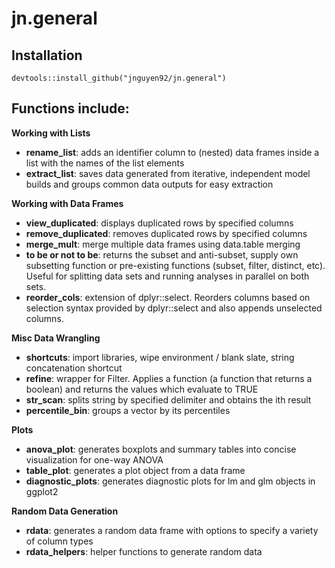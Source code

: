 # jn.general

## Installation
`devtools::install_github("jnguyen92/jn.general")`

## Functions include:

**Working with Lists**
- **rename_list**: adds an identifier column to (nested) data frames inside a list with the names of the list elements
- **extract_list**: saves data generated from iterative, independent model builds and groups common data outputs for easy extraction

**Working with Data Frames**
- **view_duplicated**: displays duplicated rows by specified columns
- **remove_duplicated**: removes duplicated rows by specified columns
- **merge_mult**: merge multiple data frames using data.table merging
- **to be or not to be**: returns the subset and anti-subset, supply own subsetting function or pre-existing functions (subset, filter, distinct, etc). Useful for splitting data sets and running analyses in parallel on both sets.
- **reorder_cols**: extension of dplyr::select. Reorders columns based on selection syntax provided by dplyr::select and also appends unselected columns. 

**Misc Data Wrangling**
- **shortcuts**: import libraries, wipe environment / blank slate, string concatenation shortcut
- **refine**: wrapper for Filter. Applies a function (a function that returns a boolean) and returns the values which evaluate to TRUE
- **str_scan**: splits string by specified delimiter and obtains the ith result
- **percentile_bin**: groups a vector by its percentiles

**Plots**
- **anova_plot**: generates boxplots and summary tables into concise visualization for one-way ANOVA
- **table_plot**: generates a plot object from a data frame
- **diagnostic_plots**: generates diagnostic plots for lm and glm objects in ggplot2

**Random Data Generation**
- **rdata**: generates a random data frame with options to specify a variety of column types
- **rdata_helpers**: helper functions to generate random data
